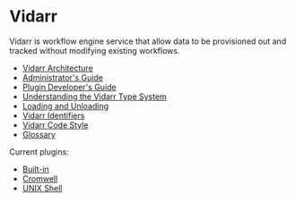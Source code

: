 # Vidarr

Vidarr is workflow engine service that allow data to be provisioned out and
tracked without modifying existing workflows.

- [Vidarr Architecture](architecture.md)
- [Administrator's Guide](admin-guide.md)
- [Plugin Developer's Guide](plugin-guide.md)
- [Understanding the Vidarr Type System](types.md)
- [Loading and Unloading](load-unload.md)
- [Vidarr Identifiers](identifiers.md)
- [Vidarr Code Style](code-style.md)
- [Glossary](glossary.md)

Current plugins:

- [Built-in](built-ins.md)
- [Cromwell](vidarr-cromwell/README.md)
- [UNIX Shell](vidarr-sh/README.md)
